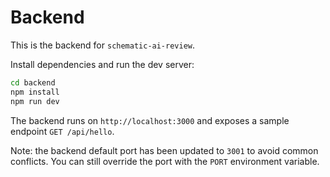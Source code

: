 # Backend

This is the backend for `schematic-ai-review`.

Install dependencies and run the dev server:

```bash
cd backend
npm install
npm run dev
```

The backend runs on `http://localhost:3000` and exposes a sample endpoint `GET /api/hello`.

Note: the backend default port has been updated to `3001` to avoid common conflicts. You can still override the port with the `PORT` environment variable.


